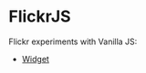 FlickrJS
=================

Flickr experiments with Vanilla JS:

* [Widget](https://github.com/pinceladasdaweb/FlickrJS/tree/master/widget)